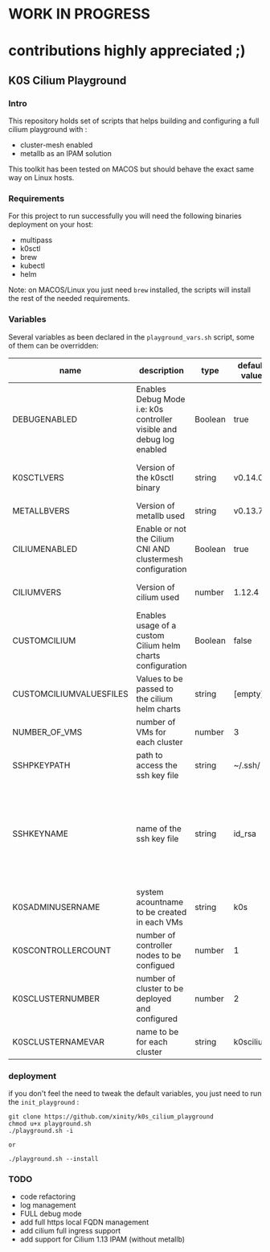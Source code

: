 # WORK IN PROGRESS 
# contributions highly appreciated  ;)

## K0S Cilium Playground

### Intro
This repository holds set of scripts that helps building and configuring a full cilium playground with :
- cluster-mesh enabled
- metallb as an IPAM solution 

This toolkit has been tested on MACOS but should behave the exact same way on Linux hosts.
### Requirements
For this project to run successfully you will need the following binaries deployment on your host:
- multipass
- k0sctl
- brew 
- kubectl 
- helm

Note: on MACOS/Linux you just need `brew` installed, the scripts will install the rest of the needed requirements.

### Variables
Several variables as been declared in the `playground_vars.sh`  script, some of them can be overridden:

| name | description | type | default value | comment |
|------|-------------|------|---------------|---------|
|DEBUGENABLED| Enables Debug Mode i.e: k0s controller visible and debug log enabled|Boolean|true| If you don't need to see the controller(s) nor the full logs, pass the variable to 'false'|
|K0SCTLVERS|Version of the k0sctl binary|string|v0.14.0|if the binary doesn't exist AND brew installed, it will automatically deploy the latest version [UNUSED FOR NOW]|
|METALLBVERS|Version of metallb used|string|v0.13.7|         |
|CILIUMENABLED|Enable or not the Cilium CNI AND clustermesh configuration|Boolean|true|if cilium is not deployed i.e:CILIUMENABLED=false <br> the default CNI will be used <br>(as of now kube-router)       |
|CILIUMVERS|Version of cilium used|number|1.12.4|Cilium version <1.13 **NEEDS** metallb , the 1.13 is yet to be tested|
|CUSTOMCILIUM|Enables usage of a custom Cilium helm charts configuration|Boolean|false|if set to `true` <br>the CUSTOMCILIUMVALUESFILES should be filled with the values.yaml content to be used with cilium|
|CUSTOMCILIUMVALUESFILES|Values to be passed to the cilium helm charts|string|[empty]|values to be passed in yaml format|
|NUMBER_OF_VMS|number of VMs for each cluster|number|3| the number of VMs counts both controllers and workers nodes|
|SSHPKEYPATH|path to access the ssh key file |string|~/.ssh/|      |
|SSHKEYNAME|name of the ssh key file|string|id_rsa|if the file doesn't exist the scripts will create it and initialize it with a blank passphrase <br><br> if the keypair already exist make sure it has a **BLANK** passphrase or use ssh-agent and load the keypair before running the scripts|
|K0SADMINUSERNAME|system acountname to be created in each VMs|string|k0s|      |
|K0SCONTROLLERCOUNT|number of controller nodes to be configued|number|1|      |
|K0SCLUSTERNUMBER|number of cluster to be deployed and configured|number|2|      |
|K0SCLUSTERNAMEVAR|name to be for each cluster|string|k0scilium|      |


### deployment
if you don't feel the need to tweak the default variables, you just need to run the `init_playground` :
```
git clone https://github.com/xinity/k0s_cilium_playground
chmod u+x playground.sh
./playground.sh -i

or

./playground.sh --install
```

### TODO
- code refactoring
- log management 
- FULL debug mode
- add full https local FQDN management
- add cilium full ingress support
- add support for Cilium 1.13 IPAM (without metallb)